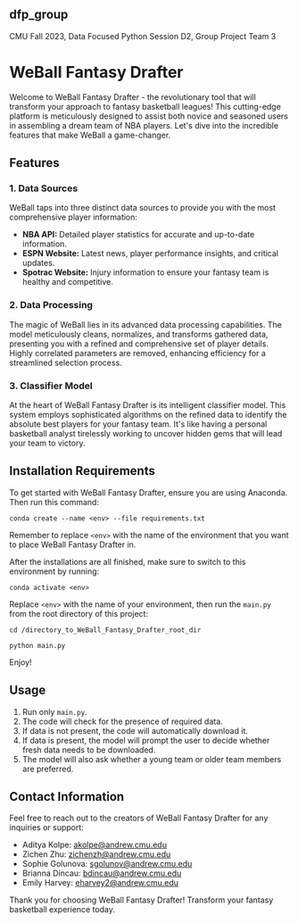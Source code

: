 ## dfp_group
CMU Fall 2023, Data Focused Python Session D2, Group Project Team 3


# WeBall Fantasy Drafter

Welcome to WeBall Fantasy Drafter - the revolutionary tool that will transform your approach to fantasy basketball leagues! This cutting-edge platform is meticulously designed to assist both novice and seasoned users in assembling a dream team of NBA players. Let's dive into the incredible features that make WeBall a game-changer.

## Features

### 1. Data Sources
WeBall taps into three distinct data sources to provide you with the most comprehensive player information:
- **NBA API:** Detailed player statistics for accurate and up-to-date information.
- **ESPN Website:** Latest news, player performance insights, and critical updates.
- **Spotrac Website:** Injury information to ensure your fantasy team is healthy and competitive.

### 2. Data Processing
The magic of WeBall lies in its advanced data processing capabilities. The model meticulously cleans, normalizes, and transforms gathered data, presenting you with a refined and comprehensive set of player details. Highly correlated parameters are removed, enhancing efficiency for a streamlined selection process.

### 3. Classifier Model
At the heart of WeBall Fantasy Drafter is its intelligent classifier model. This system employs sophisticated algorithms on the refined data to identify the absolute best players for your fantasy team. It's like having a personal basketball analyst tirelessly working to uncover hidden gems that will lead your team to victory.

## Installation Requirements

To get started with WeBall Fantasy Drafter, ensure you are using Anaconda. Then run this command:
```
conda create --name <env> --file requirements.txt
```
Remember to replace `<env>` with the name of the environment that you want to place WeBall Fantasy Drafter in.

After the installations are all finished, make sure to switch to this environment by running:

```
conda activate <env>
```
Replace `<env>` with the name of your environment, then run the `main.py` from the root directory of this project:
```
cd /directory_to_WeBall_Fantasy_Drafter_root_dir

python main.py
```
Enjoy!

## Usage

1. Run only `main.py`.
2. The code will check for the presence of required data.
3. If data is not present, the code will automatically download it.
4. If data is present, the model will prompt the user to decide whether fresh data needs to be downloaded.
5. The model will also ask whether a young team or older team members are preferred.

## Contact Information

Feel free to reach out to the creators of WeBall Fantasy Drafter for any inquiries or support:
- Aditya Kolpe: akolpe@andrew.cmu.edu
- Zichen Zhu: zichenzh@andrew.cmu.edu
- Sophie Golunova: sgolunov@andrew.cmu.edu
- Brianna Dincau: bdincau@andrew.cmu.edu
- Emily Harvey: eharvey2@andrew.cmu.edu

Thank you for choosing WeBall Fantasy Drafter! Transform your fantasy basketball experience today.